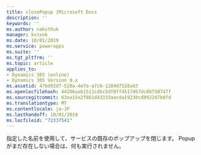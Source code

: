 ```yaml
---
title: closePopup |Microsoft Docs
description: ''
keywords: ''
ms.author: nabuthuk
manager: kvivek
ms.date: 10/01/2019
ms.service: powerapps
ms.suite: ''
ms.tgt_pltfrm: ''
ms.topic: article
applies_to:
- Dynamics 365 (online)
- Dynamics 365 Version 9.x
ms.assetid: 47bd92d7-528a-4e7a-a7c6-1284df528a43
ms.openlocfilehash: 44206aab1511cdbc5df0ff4517d67dc8b730747f
ms.sourcegitcommit: 63ea15e2f861d43333aacda19230cd8922d7bdfd
ms.translationtype: MT
ms.contentlocale: ja-JP
ms.lasthandoff: 10/01/2019
ms.locfileid: "72337541"
---
```

指定した名前を使用して、サービスの既存のポップアップを閉じます。 Popup がまだ存在しない場合は、何も実行されません。
